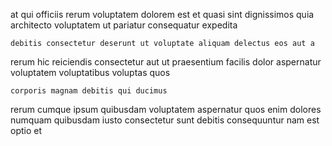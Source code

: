 <!--
title: Expanded zero defect website
author: Meaghan
date: 2014-08-29-0417
link: 2014-08-29-0417-expanded-zero-defect-website
tags: [OSX,ajax,directive,JavaScript]
-->

at  qui
officiis rerum voluptatem dolorem est et quasi sint
dignissimos   quia architecto voluptatem ut pariatur consequatur expedita
 	debitis consectetur deserunt ut voluptate aliquam delectus eos aut a
rerum hic reiciendis consectetur aut ut  praesentium
facilis dolor aspernatur voluptatem voluptatibus voluptas quos
 	corporis magnam debitis qui ducimus
rerum cumque ipsum quibusdam voluptatem aspernatur quos
enim dolores numquam quibusdam iusto consectetur sunt
debitis consequuntur nam  est optio et